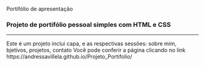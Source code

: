 Portifólio de apresentação
<h3></strong>Projeto de portifólio pessoal</strong> simples com HTML e CSS</h3>
<hr>
Este é um projeto inclui capa, e as respectivas sessões: sobre mim, bjetivos, projetos, contato
Você pode conferir a página clicando no link https://andressavillela.github.io/Projeto_Portifolio/
